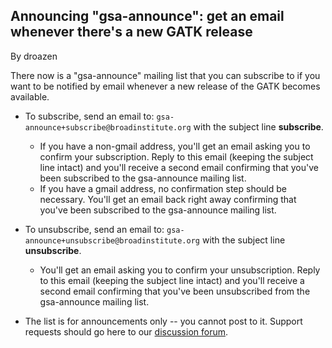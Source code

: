 ## Announcing "gsa-announce": get an email whenever there's a new GATK release

By droazen

<p>There now is a "gsa-announce" mailing list that you can subscribe to if you want to be notified by email whenever a new release of the GATK becomes available.</p>

<ul><li><p>To subscribe, send an email to: <code class="code codeInline" spellcheck="false">gsa-announce+subscribe@broadinstitute.org</code> with the subject line <strong>subscribe</strong>.</p>

<ul><li>If you have a non-gmail address, you'll get an email asking you to confirm your subscription. Reply to this email (keeping the subject line intact) and you'll receive a second email confirming that you've been subscribed to the gsa-announce mailing list.</li>
<li>If you have a gmail address, no confirmation step should be necessary. You'll get an email back right away confirming that you've been subscribed to the gsa-announce mailing list.</li>
</ul></li>
<li><p>To unsubscribe, send an email to: <code class="code codeInline" spellcheck="false">gsa-announce+unsubscribe@broadinstitute.org</code> with the subject line <strong>unsubscribe</strong>.</p>

<ul><li>You'll get an email asking you to confirm your unsubscription. Reply to this email (keeping the subject line intact) and you'll receive a second email confirming that you've been unsubscribed from the gsa-announce mailing list.</li>
</ul></li>
<li><p>The list is for announcements only -- you cannot post to it. Support requests should go here to our <a rel="nofollow" href="http://gatkforums.broadinstitute.org/">discussion forum</a>.</p></li>
</ul>